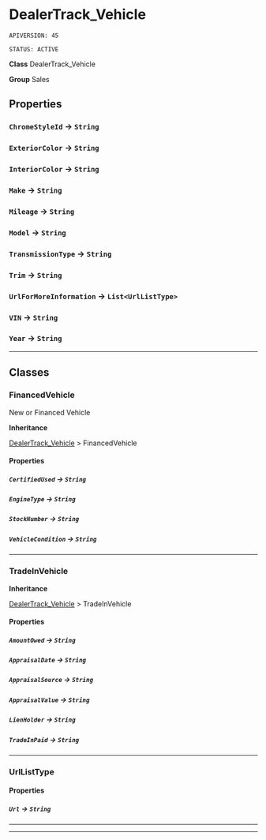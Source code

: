 # DealerTrack_Vehicle

`APIVERSION: 45`

`STATUS: ACTIVE`



**Class** DealerTrack_Vehicle


**Group** Sales

## Properties

### `ChromeStyleId` → `String`


### `ExteriorColor` → `String`


### `InteriorColor` → `String`


### `Make` → `String`


### `Mileage` → `String`


### `Model` → `String`


### `TransmissionType` → `String`


### `Trim` → `String`


### `UrlForMoreInformation` → `List<UrlListType>`


### `VIN` → `String`


### `Year` → `String`


---
## Classes
### FinancedVehicle

New or Financed Vehicle


**Inheritance**

[DealerTrack_Vehicle](/Sales/DealerTrack_Vehicle.md)
 &gt; 
FinancedVehicle

#### Properties

##### `CertifiedUsed` → `String`


##### `EngineType` → `String`


##### `StockNumber` → `String`


##### `VehicleCondition` → `String`


---

### TradeInVehicle



**Inheritance**

[DealerTrack_Vehicle](/Sales/DealerTrack_Vehicle.md)
 &gt; 
TradeInVehicle

#### Properties

##### `AmountOwed` → `String`


##### `AppraisalDate` → `String`


##### `AppraisalSource` → `String`


##### `AppraisalValue` → `String`


##### `LienHolder` → `String`


##### `TradeInPaid` → `String`


---

### UrlListType


#### Properties

##### `Url` → `String`


---

---
